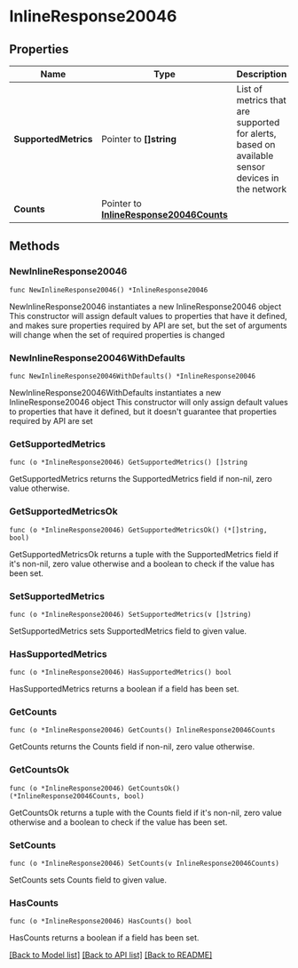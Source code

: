 # InlineResponse20046

## Properties

Name | Type | Description | Notes
------------ | ------------- | ------------- | -------------
**SupportedMetrics** | Pointer to **[]string** | List of metrics that are supported for alerts, based on available sensor devices in the network | [optional] 
**Counts** | Pointer to [**InlineResponse20046Counts**](InlineResponse20046Counts.md) |  | [optional] 

## Methods

### NewInlineResponse20046

`func NewInlineResponse20046() *InlineResponse20046`

NewInlineResponse20046 instantiates a new InlineResponse20046 object
This constructor will assign default values to properties that have it defined,
and makes sure properties required by API are set, but the set of arguments
will change when the set of required properties is changed

### NewInlineResponse20046WithDefaults

`func NewInlineResponse20046WithDefaults() *InlineResponse20046`

NewInlineResponse20046WithDefaults instantiates a new InlineResponse20046 object
This constructor will only assign default values to properties that have it defined,
but it doesn't guarantee that properties required by API are set

### GetSupportedMetrics

`func (o *InlineResponse20046) GetSupportedMetrics() []string`

GetSupportedMetrics returns the SupportedMetrics field if non-nil, zero value otherwise.

### GetSupportedMetricsOk

`func (o *InlineResponse20046) GetSupportedMetricsOk() (*[]string, bool)`

GetSupportedMetricsOk returns a tuple with the SupportedMetrics field if it's non-nil, zero value otherwise
and a boolean to check if the value has been set.

### SetSupportedMetrics

`func (o *InlineResponse20046) SetSupportedMetrics(v []string)`

SetSupportedMetrics sets SupportedMetrics field to given value.

### HasSupportedMetrics

`func (o *InlineResponse20046) HasSupportedMetrics() bool`

HasSupportedMetrics returns a boolean if a field has been set.

### GetCounts

`func (o *InlineResponse20046) GetCounts() InlineResponse20046Counts`

GetCounts returns the Counts field if non-nil, zero value otherwise.

### GetCountsOk

`func (o *InlineResponse20046) GetCountsOk() (*InlineResponse20046Counts, bool)`

GetCountsOk returns a tuple with the Counts field if it's non-nil, zero value otherwise
and a boolean to check if the value has been set.

### SetCounts

`func (o *InlineResponse20046) SetCounts(v InlineResponse20046Counts)`

SetCounts sets Counts field to given value.

### HasCounts

`func (o *InlineResponse20046) HasCounts() bool`

HasCounts returns a boolean if a field has been set.


[[Back to Model list]](../README.md#documentation-for-models) [[Back to API list]](../README.md#documentation-for-api-endpoints) [[Back to README]](../README.md)


